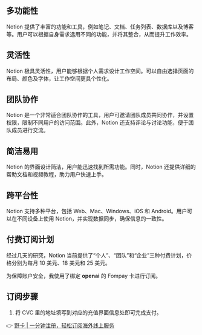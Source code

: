 ## 多功能性
Notion 提供了丰富的功能和工具，例如笔记、文档、任务列表、数据库以及博客等。用户可以根据自身需求选用不同的功能，并将其整合，从而提升工作效率。

## 灵活性
Notion 极具灵活性，用户能够根据个人需求设计工作空间。可以自由选择页面的布局、颜色及字体，让工作空间更具个性化。

## 团队协作
Notion 是一个非常适合团队协作的工具，用户可邀请团队成员共同协作，并设置权限，限制不同用户的访问范围。此外，Notion 还支持评论与讨论功能，便于团队成员进行交流。

## 简洁易用
Notion 的界面设计简洁，用户能迅速找到所需功能。同时，Notion 还提供详细的帮助文档和视频教程，助力用户快速上手。

## 跨平台性
Notion 支持多种平台，包括 Web、Mac、Windows、iOS 和 Android。用户可以在不同设备上使用 Notion，并实现数据同步，确保信息的一致性。

## 付费订阅计划
经过几天的研究，Notion 当前提供了“个人”、“团队”和“企业”三种付费计划，价格分别为每月 10 美元、18 美元和 25 美元。

为保障账户安全，我使用了绑定 **openai** 的 Fompay 卡进行订阅。

## 订阅步骤
1. 将 CVC 里的地址填写到对应的充值界面信息处即可完成支付。

👉 [野卡 | 一分钟注册，轻松订阅海外线上服务](https://bit.ly/bewildcard)